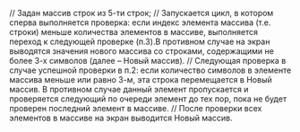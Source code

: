 // Задан массив строк из 5-ти строк;
// Запускается цикл, в котором сперва выполняется проверка: если индекс элемента массива (т.е. строки) меньше количества элементов в массиве, выполняется переход к следующей проверке (п.3).В противном случае на экран выводятся значения нового массива со строками, содержащими не более 3-х символов (далее – Новый массив). 
// Следующая проверка в случае успешной проверки в п.2: если количество символов в элементе массива меньше или равно 3-м, эта строка перемещается в Новый массив. В противном случае данный элемент пропускается и проверяется следующий по очереди элемент до тех пор, пока не будет проверен последний элемент в массиве.
// После проверки всех элементов в массиве на экран выводится Новый массив.
